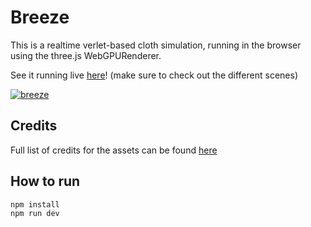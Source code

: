 # Breeze

This is a realtime verlet-based cloth simulation, running in the browser using the three.js WebGPURenderer.

See it running live [here](https://holtsetio.com/lab/breeze/)! (make sure to check out the different scenes)

[![breeze](https://github.com/user-attachments/assets/87c7996f-9c07-4881-ae70-f300dd59eb9a)](https://holtsetio.com/lab/breeze/)

## Credits

Full list of credits for the assets can be found [here](CREDITS.md)

## How to run
```
npm install
npm run dev
```
